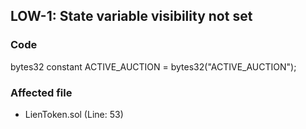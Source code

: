 ## LOW-1:  State variable visibility not set

### Code

bytes32 constant ACTIVE_AUCTION = bytes32("ACTIVE_AUCTION");

### Affected file

* LienToken.sol (Line: 53)